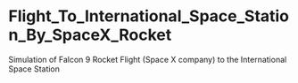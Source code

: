 # Flight_To_International_Space_Station_By_SpaceX_Rocket
Simulation of Falcon 9 Rocket Flight (Space X company) to the International Space Station   

